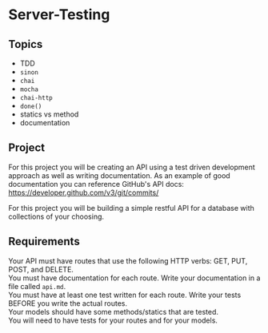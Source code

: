 # Server-Testing

## Topics

* TDD
* `sinon`
* `chai`
* `mocha`
* `chai-http`
* `done()`
* statics vs method
* documentation

## Project

For this project you will be creating an API using a test driven development approach as well as writing documentation. As an example of good documentation you can reference GitHub's API docs: https://developer.github.com/v3/git/commits/

For this project you will be building a simple restful API for a database with collections of your choosing.

## Requirements

Your API must have routes that use the following HTTP verbs: GET, PUT, POST, and DELETE.  
You must have documentation for each route. Write your documentation in a file called `api.md`.  
You must have at least one test written for each route. Write your tests BEFORE you write the actual routes.  
Your models should have some methods/statics that are tested.  
You will need to have tests for your routes and for your models.
